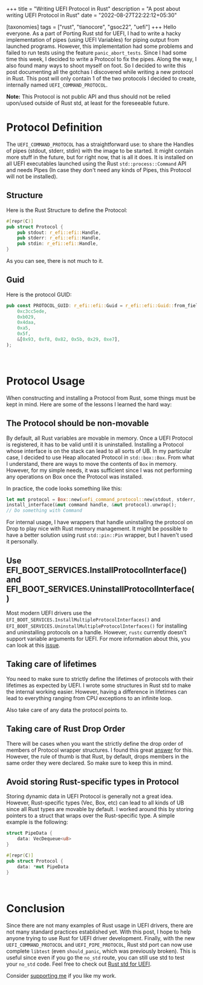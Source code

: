 +++
title = "Writing UEFI Protocol in Rust"
description = "A post about writing UEFI Protocol in Rust"
date = "2022-08-27T22:22:12+05:30"

[taxonomies]
tags = ["rust", "tianocore", "gsoc22", "uefi"]
+++
Hello everyone. As a part of Porting Rust std for UEFI, I had to write a hacky implementation of pipes (using UEFI Variables) for piping output from launched programs. However, this implementation had some problems and failed to run tests using the feature `panic_abort_tests`. Since I had some time this week, I decided to write a Protocol to fix the pipes. Along the way, I also found many ways to shoot myself on foot. So I decided to write this post documenting all the gotchas I discovered while writing a new protocol in Rust. This post will only contain 1 of the two protocols I decided to create, internally named `UEFI_COMMAND_PROTOCOL`.

<!-- more -->

**Note:** This Protocol is not public API and thus should not be relied upon/used outside of Rust std, at least for the foreseeable future.

# Protocol Definition
The `UEFI_COMMAND_PROTOCOL` has a straightforward use: to share the Handles of pipes (stdout, stderr, stdin) with the image to be started. It might contain more stuff in the future, but for right now, that is all it does. It is installed on all UEFI executables launched using the Rust `std::process::Command` API and needs Pipes (In case they don't need any kinds of Pipes, this Protocol will not be installed).

## Structure
Here is the Rust Structure to define the Protocol:
```rust
#[repr(C)]
pub struct Protocol {
    pub stdout: r_efi::efi::Handle,
    pub stderr: r_efi::efi::Handle,
    pub stdin: r_efi::efi::Handle,
}
```
As you can see, there is not much to it.

## Guid
Here is the protocol GUID:
```rust
pub const PROTOCOL_GUID: r_efi::efi::Guid = r_efi::efi::Guid::from_fields(
    0xc3cc5ede,
    0xb029,
    0x4daa,
    0xa5,
    0x5f,
    &[0x93, 0xf8, 0x82, 0x5b, 0x29, 0xe7],
);
```

<br>

# Protocol Usage
When constructing and installing a Protocol from Rust, some things must be kept in mind. Here are some of the lessons I learned the hard way:

## The Protocol should be non-movable
By default, all Rust variables are movable in memory. Once a UEFI Protocol is registered, it has to be valid until it is uninstalled. Installing a Protocol whose interface is on the stack can lead to all sorts of UB. In my particular case, I decided to use Heap allocated Protocol in `std::box::Box`. From what I understand, there are ways to move the contents of `Box` in memory. However, for my simple needs, it was sufficient since I was not performing any operations on Box once the Protocol was installed.

In practice, the code looks something like this:
```rust
let mut protocol = Box::new(uefi_command_protocol::new(stdout, stderr, stdin));
install_interface(&mut command handle, &mut protocol).unwrap();
// Do something with Command
```
For internal usage, I have wrappers that handle uninstalling the protocol on Drop to play nice with Rust memory management. It might be possible to have a better solution using rust `std::pin::Pin` wrapper, but I haven't used it personally.

## Use EFI_BOOT_SERVICES.InstallProtocolInterface() and EFI_BOOT_SERVICES.UninstallProtocolInterface()
Most modern UEFI drivers use the `EFI_BOOT_SERVICES.InstallMultipleProtocolInterfaces()` and `EFI_BOOT_SERVICES.UninstallMultipleProtocolInterfaces()` for installing and uninstalling protocols on a handle. However, `rustc` currently doesn't support variable arguments for UEFI. For more information about this, you can look at this [issue](https://github.com/r-efi/r-efi/issues/12).

## Taking care of lifetimes
You need to make sure to strictly define the lifetimes of protocols with their lifetimes as expected by UEFI. I wrote some structures in Rust std to make the internal working easier. However, having a difference in lifetimes can lead to everything ranging from CPU exceptions to an infinite loop.

Also take care of any data the protocol points to.

## Taking care of Rust Drop Order
There will be cases when you want the strictly define the drop order of members of Protocol wrapper structures. I found this great [answer](https://stackoverflow.com/questions/41053542/forcing-the-order-in-which-struct-fields-are-dropped) for this. However, the rule of thumb is that Rust, by default, drops members in the same order they were declared. So make sure to keep this in mind.

## Avoid storing Rust-specific types in Protocol
Storing dynamic data in UEFI Protocol is generally not a great idea. However, Rust-specific types (Vec, Box, etc) can lead to all kinds of UB since all Rust types are movable by default. I worked around this by storing pointers to a struct that wraps over the Rust-specific type. A simple example is the following:
```rust
struct PipeData {
    data: VecDequeue<u8>
}

#[repr(C)]
pub struct Protocol {
    data: *mut PipeData
}
```

<br>

# Conclusion
Since there are not many examples of Rust usage in UEFI drivers, there are not many standard practices established yet. With this post, I hope to help anyone trying to use Rust for UEFI driver development. Finally, with the new `UEFI_COMMAND_PROTOCOL` and `UEFI_PIPE_PROTOCOL`, Rust std port can now use complete `libtest` (even `should_panic`, which was previously broken). This is useful since even if you go the `no_std` route, you can still use std to test your `no_std` code. Feel free to check out [Rust std for UEFI](https://github.com/rust-lang/rust/pull/100316).

Consider [supporting me](@/pages/about.md) if you like my work.
